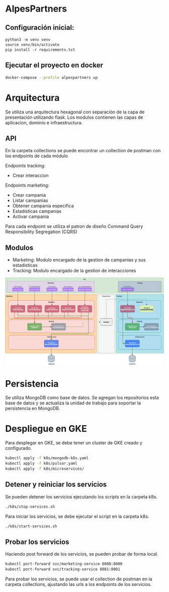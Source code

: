 # AlpesPartners

## Configuración inicial:

```
python3 -m venv venv
source venv/bin/activate
pip install -r requirements.txt
```

## Ejecutar el proyecto en docker

```sh
docker-compose --profile alpespartners up
```
# Arquitectura
Se utiliza una arquitectura hexagonal con separación de la capa de presentación utilizando flask. Los modulos contienen las capas de aplicacion, dominio e infraestructura.

## API

En la carpeta collections se puede encontrar un collection de postman con los endpoints de cada módulo

Endpoints tracking:
- Crear interaccion

Endpoints marketing:
- Crear campania
- Listar campanias
- Obtener campania especifica
- Estadisticas campanias
- Activar campania

Para cada endpoint se utiliza el patron de diseño Command Query Responsibility Segregation (CQRS)

## Modulos

- Marketing: Modulo encargado de la gestion de campanias y sus estadisticas
- Tracking: Modulo encargado de la gestion de interacciones 

![Arquitectura](./docs/Diagrama_POC.svg)


# Persistencia

Se utiliza MongoDB como base de datos. Se agregan los repositorios esta base de datos y se actualiza la unidad de trabajo para soportar la persistencia en MongoDB.


# Despliegue en GKE

Para desplegar en GKE, se debe tener un cluster de GKE creado y configurado.

```sh
kubectl apply -f k8s/mongodb-k8s.yaml
kubectl apply -f k8s/pulsar.yaml
kubectl apply -f k8s/microservices/
```

## Detener y reiniciar los servicios

Se pueden detener los servicios ejecutando los scripts en la carpeta k8s.

```sh
./k8s/stop-services.sh
```

Para iniciar los servicios, se debe ejecutar el script en la carpeta k8s.

```sh
./k8s/start-services.sh
```

## Probar los servicios

Haciendo post forward de los servicios, se pueden probar de forma local.

```sh
kubectl port-forward svc/marketing-service 8080:8000
kubectl port-forward svc/tracking-service 8081:8001
```

Para probar los servicios, se puede usar el collection de postman en la carpeta collections, ajustando las urls a los endpoints de los servicios.